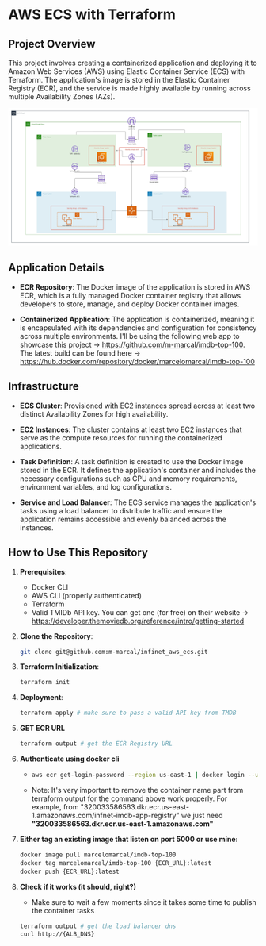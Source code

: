 # AWS ECS with Terraform

## Project Overview

This project involves creating a containerized application and deploying it to Amazon Web Services (AWS) using Elastic Container Service (ECS) with Terraform. The application's image is stored in the Elastic Container Registry (ECR), and the service is made highly available by running across multiple Availability Zones (AZs).

![project_arch](docs/aws_arch.jpeg)

## Application Details

- **ECR Repository**: The Docker image of the application is stored in AWS ECR, which is a fully managed Docker container registry that allows developers to store, manage, and deploy Docker container images.

- **Containerized Application**: The application is containerized, meaning it is encapsulated with its dependencies and configuration for consistency across multiple environments. I'll be using the following web app to showcase this project -> https://github.com/m-marcal/imdb-top-100. The latest build can be found here -> https://hub.docker.com/repository/docker/marcelomarcal/imdb-top-100

## Infrastructure

- **ECS Cluster**: Provisioned with EC2 instances spread across at least two distinct Availability Zones for high availability.

- **EC2 Instances**: The cluster contains at least two EC2 instances that serve as the compute resources for running the containerized applications.

- **Task Definition**: A task definition is created to use the Docker image stored in the ECR. It defines the application's container and includes the necessary configurations such as CPU and memory requirements, environment variables, and log configurations.

- **Service and Load Balancer**: The ECS service manages the application's tasks using a load balancer to distribute traffic and ensure the application remains accessible and evenly balanced across the instances.

## How to Use This Repository

1. **Prerequisites**: 

    * Docker CLI
    * AWS CLI (properly authenticated)
    * Terraform 
    * Valid TMIDb API key. You can get one (for free) on their website -> https://developer.themoviedb.org/reference/intro/getting-started

2. **Clone the Repository**: 

     ```bash
    git clone git@github.com:m-marcal/infinet_aws_ecs.git
    ```

3. **Terraform Initialization**: 

    ```bash
    terraform init 
    ```

4. **Deployment**:

    ```bash
    terraform apply # make sure to pass a valid API key from TMDB
    ```

5. **GET ECR URL**

    ```bash
    terraform output # get the ECR Registry URL
    ```

6. **Authenticate using docker cli**

    * ```bash
      aws ecr get-login-password --region us-east-1 | docker login --username AWS --password-stdin {ECR_URL}
        ```
    * Note: It's very important to remove the container name part from terraform output for the command above work properly. For example, from "320033586563.dkr.ecr.us-east-1.amazonaws.com/infnet-imdb-app-registry" we just need **"320033586563.dkr.ecr.us-east-1.amazonaws.com"**

7. **Either tag an existing image that listen on port 5000 or use mine:**

    ```bash
    docker image pull marcelomarcal/imdb-top-100
    docker tag marcelomarcal/imdb-top-100 {ECR_URL}:latest
    docker push {ECR_URL}:latest
    ```

8. **Check if it works (it should, right?)**

    * Make sure to wait a few moments since it takes some time to 
    publish the container tasks
    
    ```bash
    terraform output # get the load balancer dns
    curl http://{ALB_DNS}
    ```
